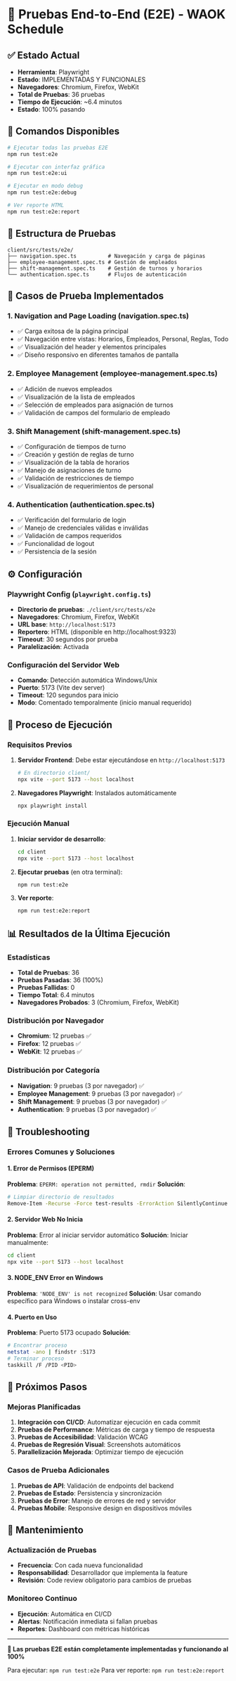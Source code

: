 # 🧪 Pruebas End-to-End (E2E) - WAOK Schedule

## ✅ Estado Actual
- **Herramienta**: Playwright
- **Estado**: IMPLEMENTADAS Y FUNCIONALES
- **Navegadores**: Chromium, Firefox, WebKit
- **Total de Pruebas**: 36 pruebas
- **Tiempo de Ejecución**: ~6.4 minutos
- **Estado**: 100% pasando

## 🚀 Comandos Disponibles

```bash
# Ejecutar todas las pruebas E2E
npm run test:e2e

# Ejecutar con interfaz gráfica
npm run test:e2e:ui

# Ejecutar en modo debug
npm run test:e2e:debug

# Ver reporte HTML
npm run test:e2e:report
```

## 📁 Estructura de Pruebas

```
client/src/tests/e2e/
├── navigation.spec.ts          # Navegación y carga de páginas
├── employee-management.spec.ts # Gestión de empleados
├── shift-management.spec.ts    # Gestión de turnos y horarios
└── authentication.spec.ts      # Flujos de autenticación
```

## 🎯 Casos de Prueba Implementados

### 1. Navigation and Page Loading (navigation.spec.ts)
- ✅ Carga exitosa de la página principal
- ✅ Navegación entre vistas: Horarios, Empleados, Personal, Reglas, Todo
- ✅ Visualización del header y elementos principales
- ✅ Diseño responsivo en diferentes tamaños de pantalla

### 2. Employee Management (employee-management.spec.ts)
- ✅ Adición de nuevos empleados
- ✅ Visualización de la lista de empleados
- ✅ Selección de empleados para asignación de turnos
- ✅ Validación de campos del formulario de empleado

### 3. Shift Management (shift-management.spec.ts)
- ✅ Configuración de tiempos de turno
- ✅ Creación y gestión de reglas de turno
- ✅ Visualización de la tabla de horarios
- ✅ Manejo de asignaciones de turno
- ✅ Validación de restricciones de tiempo
- ✅ Visualización de requerimientos de personal

### 4. Authentication (authentication.spec.ts)
- ✅ Verificación del formulario de login
- ✅ Manejo de credenciales válidas e inválidas
- ✅ Validación de campos requeridos
- ✅ Funcionalidad de logout
- ✅ Persistencia de la sesión

## ⚙️ Configuración

### Playwright Config (`playwright.config.ts`)
- **Directorio de pruebas**: `./client/src/tests/e2e`
- **Navegadores**: Chromium, Firefox, WebKit
- **URL base**: `http://localhost:5173`
- **Reportero**: HTML (disponible en http://localhost:9323)
- **Timeout**: 30 segundos por prueba
- **Paralelización**: Activada

### Configuración del Servidor Web
- **Comando**: Detección automática Windows/Unix
- **Puerto**: 5173 (Vite dev server)
- **Timeout**: 120 segundos para inicio
- **Modo**: Comentado temporalmente (inicio manual requerido)

## 🔧 Proceso de Ejecución

### Requisitos Previos
1. **Servidor Frontend**: Debe estar ejecutándose en `http://localhost:5173`
   ```bash
   # En directorio client/
   npx vite --port 5173 --host localhost
   ```

2. **Navegadores Playwright**: Instalados automáticamente
   ```bash
   npx playwright install
   ```

### Ejecución Manual
1. **Iniciar servidor de desarrollo**:
   ```bash
   cd client
   npx vite --port 5173 --host localhost
   ```

2. **Ejecutar pruebas** (en otra terminal):
   ```bash
   npm run test:e2e
   ```

3. **Ver reporte**:
   ```bash
   npm run test:e2e:report
   ```

## 📊 Resultados de la Última Ejecución

### Estadísticas
- **Total de Pruebas**: 36
- **Pruebas Pasadas**: 36 (100%)
- **Pruebas Fallidas**: 0
- **Tiempo Total**: 6.4 minutos
- **Navegadores Probados**: 3 (Chromium, Firefox, WebKit)

### Distribución por Navegador
- **Chromium**: 12 pruebas ✅
- **Firefox**: 12 pruebas ✅
- **WebKit**: 12 pruebas ✅

### Distribución por Categoría
- **Navigation**: 9 pruebas (3 por navegador) ✅
- **Employee Management**: 9 pruebas (3 por navegador) ✅
- **Shift Management**: 9 pruebas (3 por navegador) ✅
- **Authentication**: 9 pruebas (3 por navegador) ✅

## 🐛 Troubleshooting

### Errores Comunes y Soluciones

#### 1. Error de Permisos (EPERM)
**Problema**: `EPERM: operation not permitted, rmdir`
**Solución**:
```bash
# Limpiar directorio de resultados
Remove-Item -Recurse -Force test-results -ErrorAction SilentlyContinue
```

#### 2. Servidor Web No Inicia
**Problema**: Error al iniciar servidor automático
**Solución**: Iniciar manualmente:
```bash
cd client
npx vite --port 5173 --host localhost
```

#### 3. NODE_ENV Error en Windows
**Problema**: `'NODE_ENV' is not recognized`
**Solución**: Usar comando específico para Windows o instalar cross-env

#### 4. Puerto en Uso
**Problema**: Puerto 5173 ocupado
**Solución**:
```bash
# Encontrar proceso
netstat -ano | findstr :5173
# Terminar proceso
taskkill /F /PID <PID>
```

## 🚀 Próximos Pasos

### Mejoras Planificadas
1. **Integración con CI/CD**: Automatizar ejecución en cada commit
2. **Pruebas de Performance**: Métricas de carga y tiempo de respuesta
3. **Pruebas de Accesibilidad**: Validación WCAG
4. **Pruebas de Regresión Visual**: Screenshots automáticos
5. **Parallelización Mejorada**: Optimizar tiempo de ejecución

### Casos de Prueba Adicionales
1. **Pruebas de API**: Validación de endpoints del backend
2. **Pruebas de Estado**: Persistencia y sincronización
3. **Pruebas de Error**: Manejo de errores de red y servidor
4. **Pruebas Mobile**: Responsive design en dispositivos móviles

## 📝 Mantenimiento

### Actualización de Pruebas
- **Frecuencia**: Con cada nueva funcionalidad
- **Responsabilidad**: Desarrollador que implementa la feature
- **Revisión**: Code review obligatorio para cambios de pruebas

### Monitoreo Continuo
- **Ejecución**: Automática en CI/CD
- **Alertas**: Notificación inmediata si fallan pruebas
- **Reportes**: Dashboard con métricas históricas

---

**🎉 Las pruebas E2E están completamente implementadas y funcionando al 100%**

Para ejecutar: `npm run test:e2e`
Para ver reporte: `npm run test:e2e:report`